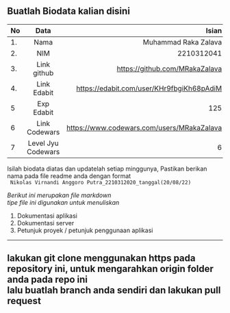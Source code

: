 **Buatlah Biodata kalian disini** <br />
----------------------------------------
|No | Data  | Isian|
|---|:-------:|------:|
|1. |Nama     | Muhammad Raka Zalava |
|2.| NIM        | 2210312041 |
|3. |Link github | https://github.com/MRakaZalava |
|4.| Link Edabit | https://edabit.com/user/KHr9fbgiKh68pAdiM |
|5|Exp Edabit   | 125 |
|6| Link Codewars| https://www.codewars.com/users/MRakaZalava |
|7| Level Jyu Codewars|6|

Isilah biodata diatas dan updatelah setiap minggunya,
Pastikan berikan nama pada file readme anda dengan format <br/>
`
Nikolas Virnandi Anggoro Putra_2210312020_tanggal(20/08/22)` 

*Berikut ini merupakan file markdown <br/> tipe file ini digunakan untuk menuliskan*
1. Dokumentasi aplikasi
2. Dokumentasi server
3. Petunjuk proyek / petunjuk penggunaan aplikasi
----
**lakukan git clone menggunakan https pada repository ini, untuk mengarahkan origin folder anda pada repo ini<br/> lalu buatlah branch anda sendiri dan lakukan pull request**
----

